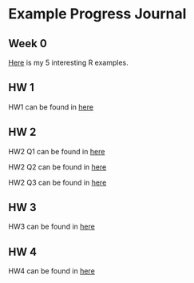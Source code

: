 # Example Progress Journal
## Week 0
[Here](http://htmlpreview.github.io/?https://github.com/BU-IE-582/fall18-ilkerkurtulus/blob/master/files/interesting_examples.html) is my 5 interesting R examples.

## HW 1 
HW1 can be found in [here](http://htmlpreview.github.io/?https://github.com/BU-IE-582/fall18-ilkerkurtulus/blob/master/files/hw1.html)

## HW 2
HW2 Q1 can be found in [here](https://bu-ie-582.github.io/fall18-ilkerkurtulus/files/homework2q1.html)

HW2 Q2 can be found in [here](https://bu-ie-582.github.io/fall18-ilkerkurtulus/files/homework2q2.html)

HW2 Q3 can be found in [here](https://bu-ie-582.github.io/fall18-ilkerkurtulus/files/homework2q3.html)

## HW 3

HW3 can be found in [here](https://bu-ie-582.github.io/fall18-ilkerkurtulus/files/homework3.html)

## HW 4

HW4 can be found in [here](https://bu-ie-582.github.io/fall18-ilkerkurtulus/files/homework4.html)